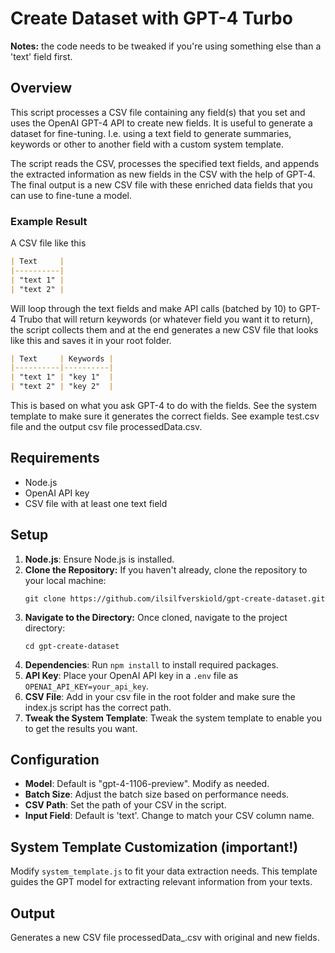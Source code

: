 # Create Dataset with GPT-4 Turbo

**Notes:** the code needs to be tweaked if you're using something else than a 'text' field first.

## Overview
This script processes a CSV file containing any field(s) that you set and uses the OpenAI GPT-4 API to create new fields. It is useful to generate a dataset for fine-tuning. I.e. using a text field to generate summaries, keywords or other to another field with a custom system template.

The script reads the CSV, processes the specified text fields, and appends the extracted information as new fields in the CSV with the help of GPT-4. The final output is a new CSV file with these enriched data fields that you can use to fine-tune a model.

### Example Result

A CSV file like this

```markdown
| Text     | 
|----------|
| "text 1" | 
| "text 2" |
```

Will loop through the text fields and make API calls (batched by 10) to GPT-4 Trubo that will return keywords (or whatever field you want it to return), the script collects them and at the end generates a new CSV file that looks like this and saves it in your root folder.

```markdown
| Text     | Keywords | 
|----------|----------|
| "text 1" | "key 1"  | 
| "text 2" | "key 2"  |
```

This is based on what you ask GPT-4 to do with the fields. See the system template to make sure it generates the correct fields. See example test.csv file and the output csv file processedData.csv.

## Requirements
- Node.js
- OpenAI API key
- CSV file with at least one text field

## Setup
1. **Node.js**: Ensure Node.js is installed.
2. **Clone the Repository:** If you haven't already, clone the repository to your local machine:
    ```
    git clone https://github.com/ilsilfverskiold/gpt-create-dataset.git
    ```
3. **Navigate to the Directory:** Once cloned, navigate to the project directory:
    ```
    cd gpt-create-dataset
    ```
4. **Dependencies**: Run `npm install` to install required packages.
5. **API Key**: Place your OpenAI API key in a `.env` file as `OPENAI_API_KEY=your_api_key`.
6. **CSV File**: Add in your csv file in the root folder and make sure the index.js script has the correct path.
7. **Tweak the System Template**: Tweak the system template to enable you to get the results you want.

## Configuration
- **Model**: Default is "gpt-4-1106-preview". Modify as needed.
- **Batch Size**: Adjust the batch size based on performance needs.
- **CSV Path**: Set the path of your CSV in the script.
- **Input Field**: Default is 'text'. Change to match your CSV column name.

## System Template Customization (important!)
Modify `system_template.js` to fit your data extraction needs. This template guides the GPT model for extracting relevant information from your texts.

## Output
Generates a new CSV file processedData_<timestamp>.csv with original and new fields.

